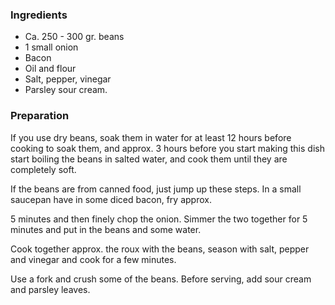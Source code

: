 
### Ingredients
- Ca. 250 - 300 gr. beans
- 1 small onion
- Bacon
- Oil and flour
- Salt, pepper, vinegar
- Parsley sour cream.

### Preparation
If you use dry beans, soak them in water for at least 12 hours before cooking to soak them, and approx. 3 hours before you start making this dish start boiling the beans in salted water, and cook them until they are completely soft.

 If the beans are from canned food, just jump up these steps. In a small saucepan have in some diced bacon, fry approx.

 5 minutes and then finely chop the onion. Simmer the two together for 5 minutes and put in the beans and some water.

 Cook together approx. the roux with the beans, season with salt, pepper and vinegar and cook for a few minutes.

 Use a fork and crush some of the beans. Before serving, add sour cream and parsley leaves.

  